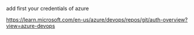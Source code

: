 add first your credentials of azure

https://learn.microsoft.com/en-us/azure/devops/repos/git/auth-overview?view=azure-devops